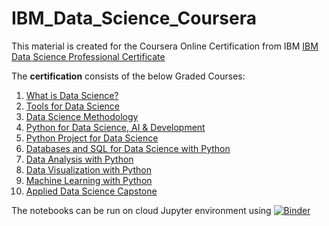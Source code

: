 # IBM_Data_Science_Coursera

This material is created for the Coursera Online Certification from IBM [IBM Data Science Professional Certificate](https://www.coursera.org/professional-certificates/ibm-data-science)

The **certification** consists of the below Graded Courses:
1. [What is Data Science?](https://www.coursera.org/learn/what-is-datascience?specialization=ibm-data-science)
2. [Tools for Data Science](https://www.coursera.org/learn/open-source-tools-for-data-science?specialization=ibm-data-science)
3. [Data Science Methodology](https://www.coursera.org/learn/data-science-methodology?specialization=ibm-data-science)
4. [Python for Data Science, AI & Development](https://www.coursera.org/learn/python-for-applied-data-science-ai?specialization=ibm-data-science)
5. [Python Project for Data Science](https://www.coursera.org/learn/python-project-for-data-science?specialization=ibm-data-science)
6. [Databases and SQL for Data Science with Python](https://www.coursera.org/learn/sql-data-science?specialization=ibm-data-science)
7. [Data Analysis with Python](https://www.coursera.org/learn/data-analysis-with-python?specialization=ibm-data-science)
8. [Data Visualization with Python](https://www.coursera.org/learn/python-for-data-visualization?specialization=ibm-data-science)
9. [Machine Learning with Python](https://www.coursera.org/learn/machine-learning-with-python?specialization=ibm-data-science)
10. [Applied Data Science Capstone](https://www.coursera.org/learn/applied-data-science-capstone?specialization=ibm-data-science)

The notebooks can be run on cloud Jupyter environment using [![Binder](https://mybinder.org/badge_logo.svg)](https://mybinder.org/v2/gh/dlokesh16/IBM_Data_Science_Coursera/HEAD)
